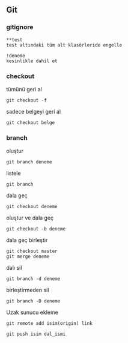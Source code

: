 ## Git

### gitignore

    **test
    test altındaki tüm alt klasörleride engelle

    !deneme
    kesinlikle dahil et

### checkout

tümünü geri al

    git checkout -f

sadece belgeyi geri al

    git checkout belge

### branch

oluştur

    git branch deneme

listele

    git branch

dala geç

    git checkout deneme

oluştur ve dala geç

    git checkout -b deneme

dala geç birleştir

    git checkout master
    git merge deneme

dalı sil

    git branch -d deneme

birleştirmeden sil

    git branch -D deneme

Uzak sunucu ekleme

    git remote add isim(origin) link

    git push isim dal_ismi

